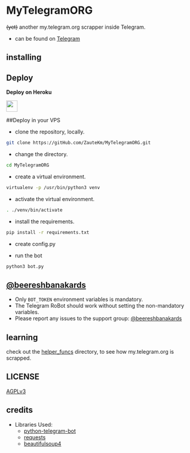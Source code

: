 # MyTelegramORG

~~(yet)~~ another my.telegram.org scrapper inside Telegram.

- can be found on [Telegram](https://telegram.dog/useTGzKBot)

## installing

## Deploy 

<b>Deploy on Heroku</b>
<p align="left">
  <a href="https://heroku.com/deploy?template=https://github.com/kannadamoviesrequestbot">
     <img height="30px" src="https://img.shields.io/badge/Deploy%20To%20Heroku-blueviolet?style=for-the-badge&logo=heroku">
  </a>
</p>

##Deploy in your VPS
- clone the repository, locally.
```sh
git clone https://gitHub.com/ZauteKm/MyTelegramORG.git
```

- change the directory.
```sh
cd MyTelegramORG
```

- create a virtual environment.
```sh
virtualenv -p /usr/bin/python3 venv
```

- activate the virtual environment.
```sh
. ./venv/bin/activate
```

- install the requirements.
```sh
pip install -r requirements.txt
```

- create config.py

- run the bot
```sh
python3 bot.py
```

## [@beereshbanakards](https://t.me/KANNADAMOVIES_17)

- Only `BOT_TOKEN` environment variables is mandatory.
- The Telegram RoBot should work without setting the non-mandatory variables.
- Please report any issues to the support group: [@beereshbanakards](https://t.me/KANNADAMOVIES_17)


## learning

check out the [helper_funcs](https://github.com/kannadamoviesrequestbot/tree/master/helper_funcs) directory, to see how my.telegram.org is scrapped.

## LICENSE
[AGPLv3](https://github.com/ZauteKm/MyTelegramORG/tree/master/LICENSE)

## credits

- Libraries Used:
  - [python-telegram-bot](https://github.com/python-telegram-bot/python-telegram-bot)
  - [requests](https://github.com/psf/requests)
  - [beautifulsoup4](https://pypi.org/project/beautifulsoup4)
